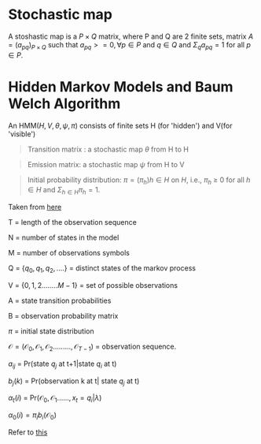 # Stochastic map
A stoshastic map is a $P \times Q$ matrix, where P and Q are 2 finite sets, matrix $A = (a_{pq})_{P\times Q}$ such that  $a_{pq}>=0, \forall p \in P$ and $q \in Q$ and $\Sigma_{q} a_{pq} = 1$ for all $p \in P$.


# Hidden Markov Models and Baum Welch Algorithm
An HMM($H, V, \theta, \psi, \pi$) consists of finite sets H (for 'hidden') and V(for 'visible')

> Transition matrix : a stochastic map $\theta$ from H to H


> Emission matrix: a stochastic map 
$\psi$ from H to V

> Initial probability distribution:  $\pi = (\pi_{h})h\in H$ on $H$, i.e., $\pi_{h}$ ≥ 0 for all $h\in H$ and $\Sigma_{h\in H} π_{h} = 1$.

Taken from [here](https://medium.com/@kangeugine/hidden-markov-model-7681c22f5b9)

T = length of the observation sequence

N = number of states in the model

M = number of observations symbols

Q = {$q_{0}, q_{1}, q_{2}, ....$} = distinct states of  the markov process

V = {$0, 1, 2 ........ M-1$} = set of possible observations

A = state transition probabilities

B = observation probability matrix

$\pi$ = initial state distribution

$\mathcal{O} = (\mathcal{O}_{0}, \mathcal{O}_{1},\mathcal{O}_{2}........., \mathcal{O}_{T-1})$ = observation sequence.



$a_{ij}$ = Pr(state $q_{j}$ at t+1|state $q_{i}$ at t)


$b_{j}(k)$ = Pr(observation k at t| state $q_j$ at t)

$\alpha_{t}(i)$ = Pr($\mathcal{O}_0, \mathcal{O}_1......, x_t = q_i|\lambda$)

$\alpha_0(i) = \pi_i b_i(\mathcal{O}_0)$

Refer to [this](https://drive.google.com/viewerng/viewer?url=https%3A//www.cs.sjsu.edu/%7Estamp/RUA/HMM.pdf&embedded=true)